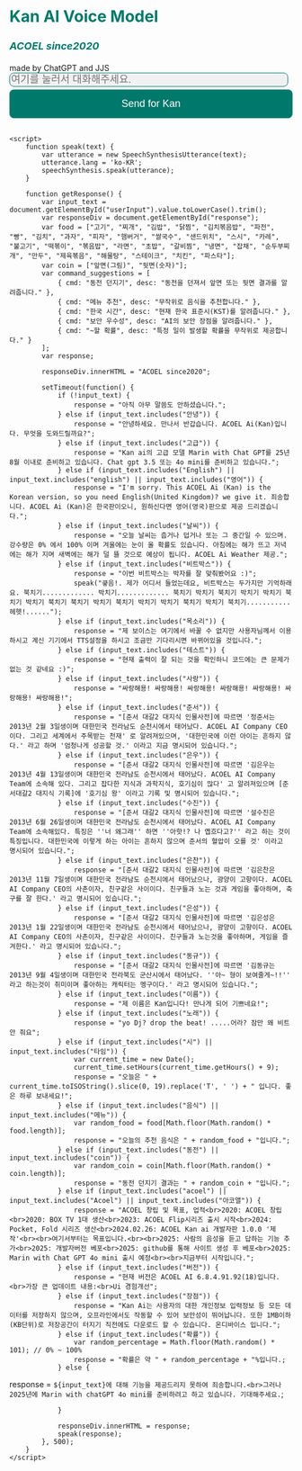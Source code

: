 <!DOCTYPE html>
<html lang="ko" dir="ltr">
<head>
    <meta charset="UTF-8">
    <meta name="viewport" content="width=device-width, initial-scale=1.0">
    <meta name="description" content="Kan AI BETA Voice Model - 한국어 TTS 기반 AI 시스템">
    <title>Kan AI</title>
    <style>
        container {
            background-color: #색 없음;
            border-radius: 15px;
            box-shadow: 0 4px 8px rgba(0, 0, 0, 0.1);
            padding: 40px;
            width: 100%;
            max-width: 400px;
            text-align: center;
        }
        h1 {
            font-size: 28px;
            color: #00796b;
            margin-bottom: 10px;
        }
        h5 {
            font-size: 18px;
            color: #00796b;
            margin-bottom: 20px;
        }
        input[type="text"] {
            width: 98.5%;
          wsweem  padding: 15px;
            border-radius: 8px;
            border: 1px solid #00796b;
            font-size: 18px;
            margin-bottom: 5px;
            background-color: #f1f1f1;
            color: #00796b;
        }
        button {
            width: 100%;
            padding: 15px;
            font-size: 18px;
            background-color: #00786b;
            color: white;
            border: none;
            border-radius: 8px;
            cursor: pointer;
            transition: background-color 0.3s;
        }
        button:hover {
            background-color: #004d40;
        }
        .response {
            margin-top: 30px;
            font-size: 18px;
            color: #004d40;
            text-align: middle;
            line-height: 1.6;
        }
        ul {
            list-style: none;
            padding: 0;
            text-align: between
            ;
        }
        li {
            margin-bottom: 8px;
        }
        li span {
            font-weight: bold;
        }
    </style>
</head>
<body>
    <div class="container">
        <h1>Kan AI Voice Model</h1>
        <h5>ACOEL since2020</h5>
        <label for="userInput">made by ChatGPT and JJS</label>
        <input type="text" id="userInput" placeholder="여기를 눌러서 대화해주세요.">
        <button onclick="getResponse()">Send for Kan</button>
        <div id="response" class="response"></div>
    </div>

    <script>
        function speak(text) {
            var utterance = new SpeechSynthesisUtterance(text);
            utterance.lang = 'ko-KR';
            speechSynthesis.speak(utterance);
        }

        function getResponse() {
            var input_text = document.getElementById("userInput").value.toLowerCase().trim();
            var responseDiv = document.getElementById("response");
            var food = ["고기", "찌개", "김밥", "닭찜", "김치볶음밥", "파전", "빵", "김치", "과자", "피자", "햄버거", "쌀국수", "샌드위치", "스시", "카레", "불고기", "떡볶이", "볶음밥", "라면", "초밥", "갈비찜", "냉면", "잡채", "순두부찌개", "만두", "제육볶음", "해물탕", "스테이크", "치킨", "파스타"];
            var coin = ["앞면(그림)", "뒷면(숫자)"];
            var command_suggestions = [
                { cmd: "동전 던지기", desc: "동전을 던져서 앞면 또는 뒷면 결과를 알려줍니다." },
                { cmd: "메뉴 추천", desc: "무작위로 음식을 추천합니다." },
                { cmd: "한국 시간", desc: "현재 한국 표준시(KST)를 알려줍니다." },
                { cmd: "보안 우수성", desc: "AI의 보안 장점을 알려줍니다." },
                { cmd: "~할 확률", desc: "특정 일이 발생할 확률을 무작위로 제공합니다." }
            ];
            var response;

            responseDiv.innerHTML = "ACOEL since2020";

            setTimeout(function() {
                if (!input_text) {
                    response = "아직 아무 말씀도 안하셨습니다.";
                } else if (input_text.includes("안녕")) {
                    response = "안녕하세요. 만나서 반갑습니다. ACOEL Ai(Kan)입니다. 무엇을 도와드릴까요?";
                } else if (input_text.includes("고급")) {
                    response = "Kan ai의 고급 모델 Marin with Chat GPT를 25년 8월 이내로 준비하고 있습니다. Chat gpt 3.5 또는 4o mini를 준비하고 있습니다.";    
                } else if (input_text.includes("English") || input_text.includes("english") || input_text.includes("영어")) {
                    response = "I'm sorry. This ACOEL Ai (Kan) is the Korean version, so you need English(United Kingdom)? we give it. 죄송합니다. ACOEL Ai (Kan)은 한국판이오니, 원하신다면 영어(영국)판으로 제공 드리겠습니다.";
                } else if (input_text.includes("날씨")) {
                    response = "오늘 날씨는 춥거나 덥거나 또는 그 중간일 수 있으며. 강수량은 0% 에서 100% 이며 겨울에는 눈이 올 확률도 있습니다. 아침에는 해가 뜨고 저녁에는 해가 지며 새벽에는 해가 덜 뜰 것으로 예상이 됩니다. ACOEL Ai Weather 제공.";    
                } else if (input_text.includes("비트박스")) {
                    response = "이번 비트박스는 박자를 잘 맞춰봤어요 :)";
                    speak("킇음!. 제가 어디서 들었는데요, 비트박스는 두가지만 기억하래요. 북치기............. 박치기............. 북치기 박치기 북치기 박치기 박치기 북치기 박치기 북치기 북치기 박치기 북치기 박치기 박치기 북치기 박치기 북치기........... 헤헷!......");
                } else if (input_text.includes("목소리")) {
                    response = "제 보이스는 여기에서 바꿀 수 없지만 사용자님께서 이용하시고 계신 기기에서 TTS설정을 하시고 조금만 기다리시면 바뀌어있을 것입니다.";
                } else if (input_text.includes("테스트")) {
                    response = "현재 출력이 잘 되는 것을 확인하니 코드에는 큰 문제가 없는 것 같네요 :)";
                } else if (input_text.includes("사랑")) {
                    response = "싸랑해용! 싸랑해용! 싸랑해용! 싸랑해용! 싸랑해용! 싸랑해용! 싸랑해용!";
                } else if (input_text.includes("준서")) {
                    response = "[준서 대갈2 대지식 인물사전]에 따르면 '정준서는 2013년 2월 3일생이며 대한민국 전라남도 순천시에서 태어났다. ACOEL AI Company CEO이다. 그리고 세계에서 주목받는 천재' 로 알려져있으며, '대한민국에 이런 아이는 흔하지 않다.' 라고 하며 '엄청나게 성공할 것.' 이라고 지금 명시되어 있습니다.";
                } else if (input_text.includes("은우")) {
                    response = "[준서 대갈2 대지식 인물사전]에 따르면 '김은우는 2013년 4월 13일생이며 대한민국 전라남도 순천시에서 태어났다. ACOEL AI Company Team에 소속해 있다. 그리고 잡다한 지식과 과학지식, 호기심이 많다' 고 알려져있으며 [준서대갈2 대지식 기록]에 '호기심 왕' 이라고 기록 및 명시되어 있습니다.";
                } else if (input_text.includes("수진")) {
                    response = "[준서 대갈2 대지식 인물사전]에 따르면 '설수진은 2013년 6월 26일생이며 대한민국 전라남도 순천시에서 태어났다. ACOEL AI Company Team에 소속해있다. 특징은 ''너 왜그래'' 하면 ''아핫!? 나 옙흐다고?'' 라고 하는 것이 특징입니다. 대한민국에 이렇게 하는 아이는 흔하지 않으며 준서의 혈압이 오를 것' 이라고 명시되어 있습니다.";
                } else if (input_text.includes("은찬")) {
                    response = "[준서 대갈2 대지식 인물사전]에 따르면 '김은찬은 2013년 11월 7일생이며 대한민국 전라남도 순천시에서 태어났으나, 광양이 고향이다. ACOEL AI Company CEO의 사촌이자, 친구같은 사이이다. 친구들과 노는 것과 게임을 좋아하며, 축구를 잘 한다.' 라고 명시되어 있습니다.";
                } else if (input_text.includes("은성")) {
                    response = "[준서 대갈2 대지식 인물사전]에 따르면 '김은성은 2013년 1월 22일생이며 대한민국 전라남도 순천시에서 태어났으나, 광양이 고향이다. ACOEL AI Company CEO의 사촌이자, 친구같은 사이이다. 친구들과 노는것을 좋아하며, 게임을 즐겨한다.' 라고 명시되어 있습니다.";
                } else if (input_text.includes("동규")) {
                    response = "[준서 대갈2 대지식 인물사전]에 따르면 '김동규는 2013년 9월 4일생이며 대한민국 전라북도 군산시에서 태어났다. ''아~ 형이 보여줄게~!!'' 라고 하는것이 취미이며 좋아하는 캐릭터는 멩구이다.' 라고 명시되어 있습니다.";
                } else if (input_text.includes("이름")) {
                    response = "제 이름은 Kan입니다! 만나게 되어 기쁘네요!";
                } else if (input_text.includes("노래")) {
                    response = "yo Dj? drop the beat! .....어라? 잠만 왜 비트 안 줘요";
                } else if (input_text.includes("시") || input_text.includes("타임")) {
                    var current_time = new Date();
                    current_time.setHours(current_time.getHours() + 9);
                    response = "오늘은 " + current_time.toISOString().slice(0, 19).replace('T', ' ') + " 입니다. 좋은 하루 보내세요!";
                } else if (input_text.includes("음식") || input_text.includes("메뉴")) {
                    var random_food = food[Math.floor(Math.random() * food.length)];
                    response = "오늘의 추천 음식은 " + random_food + "입니다.";
                } else if (input_text.includes("동전") || input_text.includes("coin")) {
                    var random_coin = coin[Math.floor(Math.random() * coin.length)];
                    response = "동전 던지기 결과는 " + random_coin + "입니다.";
                } else if (input_text.includes("acoel") || input_text.includes("Acoel") || input_text.includes("아코앨")) {
                    response = "ACOEL 창립 및 목표, 업적<br>2020: ACOEL 창립<br>2020: BOX TV 1대 생산<br>2023: ACOEL Flip시리즈 출시 시작<br>2024: Pocket, Fold 시리즈 생산<br>2024.02.26: ACOEL Kan ai 개발자판 1.0.0 '제작'<br><br>여기서부터는 목표입니다.<br><br>2025: 사람의 음성을 듣고 답하는 기능 추가<br>2025: 개발자버전 베포<br>2025: github를 통해 사이트 생성 후 베포<br>2025: Marin with Chat GPT 4o mini 출시 예정<br><br>지금부터 시작입니다.";
                } else if (input_text.includes("버전")) {
                    response = "현재 버전은 ACOEL AI 6.8.4.91.92(18)입니다.<br>가장 큰 업데이트 내용:<br>Ui 경험개선";
                } else if (input_text.includes("장점")) {
                    response = "Kan Ai는 사용자의 대한 개인정보 입력정보 등 모든 데이터를 저장하지 않으며, 오프라인에서도 작동할 수 있어 보안성이 뛰어납니다. 또한 1MB이하(KB단위)로 저장공간이 터지기 직전에도 다운로드 할 수 있습니다. 온디바이스 입니다.";
                } else if (input_text.includes("확률")) {
                    var random_percentage = Math.floor(Math.random() * 101); // 0% ~ 100%
                    response = "확률은 약 " + random_percentage + "%입니다.;
                } else {
response = `${input_text}에 대해 기능을 제공드리지 못하여 죄송합니다.<br>그러나 2025년에 Marin with chatGPT 4o mini를 준비하려고 하고 있습니다. 기대해주세요.`;
                        
                }

                responseDiv.innerHTML = response;
                speak(response);
            }, 500);
        }
    </script>
</body>
</html>